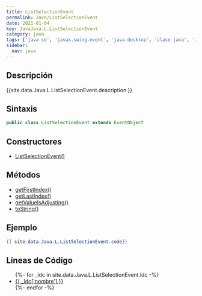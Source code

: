 ```yaml
---
title: ListSelectionEvent
permalink: Java/ListSelectionEvent
date: 2021-01-04
key: JavaJava.L.ListSelectionEvent
category: java
tags: ['java se', 'javax.swing.event', 'java.desktop', 'clase java', 'Java 1.0']
sidebar: 
  nav: java
---
```


## Descripción
{{site.data.Java.L.ListSelectionEvent.description }}

## Sintaxis
~~~java
public class ListSelectionEvent extends EventObject
~~~

## Constructores
* [ListSelectionEvent()](/Java/ListSelectionEvent/ListSelectionEvent/)

## Métodos
* [getFirstIndex()](/Java/ListSelectionEvent/getFirstIndex)
* [getLastIndex()](/Java/ListSelectionEvent/getLastIndex)
* [getValueIsAdjusting()](/Java/ListSelectionEvent/getValueIsAdjusting)
* [toString()](/Java/ListSelectionEvent/toString)

## Ejemplo
~~~java
{{ site.data.Java.L.ListSelectionEvent.code}}
~~~

## Líneas de Código
<ul>
{%- for _ldc in site.data.Java.L.ListSelectionEvent.ldc -%}
   <li>
       <a href="{{_ldc['url'] }}">{{ _ldc['nombre'] }}</a>
   </li>
{%- endfor -%}
</ul>
